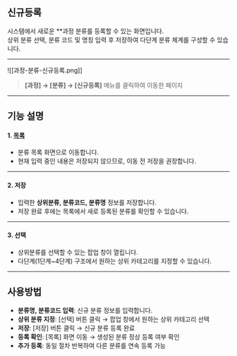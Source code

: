 ## 신규등록

시스템에서 새로운 **과정 분류를 등록할 수 있는 화면입니다.  
상위 분류 선택, 분류 코드 및 명칭 입력 후 저장하여 다단계 분류 체계를 구성할 수 있습니다.

***
![[과정-분류-신규등록.png]]  

> **[과정] → [분류] → [신규등록]** 메뉴를 클릭하여 이동한 페이지  

***
## 기능 설명  

#### 1. [목록](과정-분류.md)  
- 분류 목록 화면으로 이동합니다.  
- 현재 입력 중인 내용은 저장되지 않으므로, 이동 전 저장을 권장합니다.  

***  
#### 2. 저장  
- 입력한 **상위분류, 분류코드, 분류명** 정보를 저장합니다.  
- 저장 완료 후에는 목록에서 새로 등록된 분류를 확인할 수 있습니다.  

***  
#### 3. 선택  
- 상위분류를 선택할 수 있는 팝업 창이 열립니다.  
- 다단계(1단계~4단계) 구조에서 원하는 상위 카테고리를 지정할 수 있습니다.  

***  

## 사용방법  
- **분류명, 분류코드 입력**: 신규 분류 정보를 입력합니다.  
- **상위 분류 지정**: [선택] 버튼 클릭 → 팝업 창에서 원하는 상위 카테고리 선택  
- **저장**: [저장] 버튼 클릭 → 신규 분류 등록 완료  
- **등록 확인**: [목록] 화면 이동 → 생성된 분류 정상 등록 여부 확인  
- **추가 등록**: 동일 절차 반복하여 다른 분류를 연속 등록 가능  
